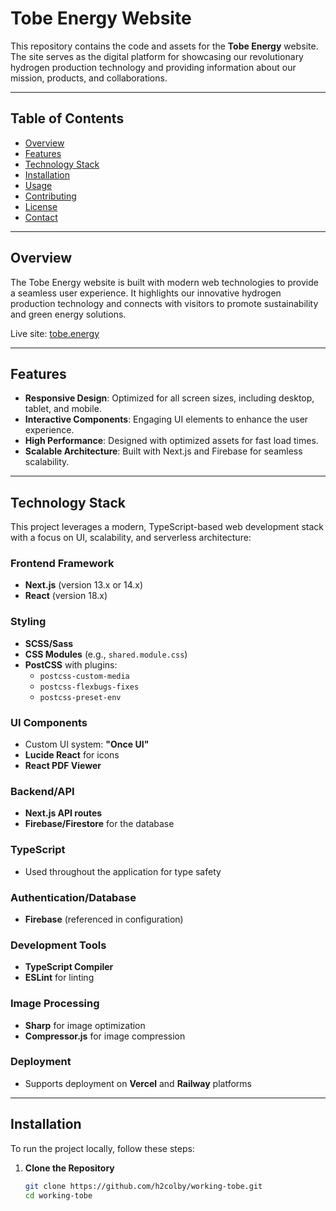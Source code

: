 # Tobe Energy Website

This repository contains the code and assets for the **Tobe Energy** website. The site serves as the digital platform for showcasing our revolutionary hydrogen production technology and providing information about our mission, products, and collaborations.

---

## Table of Contents

- [Overview](#overview)
- [Features](#features)
- [Technology Stack](#technology-stack)
- [Installation](#installation)
- [Usage](#usage)
- [Contributing](#contributing)
- [License](#license)
- [Contact](#contact)

---

## Overview

The Tobe Energy website is built with modern web technologies to provide a seamless user experience. It highlights our innovative hydrogen production technology and connects with visitors to promote sustainability and green energy solutions.

Live site: [tobe.energy](https://tobe.energy)

---

## Features

- **Responsive Design**: Optimized for all screen sizes, including desktop, tablet, and mobile.
- **Interactive Components**: Engaging UI elements to enhance the user experience.
- **High Performance**: Designed with optimized assets for fast load times.
- **Scalable Architecture**: Built with Next.js and Firebase for seamless scalability.

---

## Technology Stack

This project leverages a modern, TypeScript-based web development stack with a focus on UI, scalability, and serverless architecture:

### Frontend Framework
- **Next.js** (version 13.x or 14.x)
- **React** (version 18.x)

### Styling
- **SCSS/Sass**
- **CSS Modules** (e.g., `shared.module.css`)
- **PostCSS** with plugins:
  - `postcss-custom-media`
  - `postcss-flexbugs-fixes`
  - `postcss-preset-env`

### UI Components
- Custom UI system: **"Once UI"**
- **Lucide React** for icons
- **React PDF Viewer**

### Backend/API
- **Next.js API routes**
- **Firebase/Firestore** for the database

### TypeScript
- Used throughout the application for type safety

### Authentication/Database
- **Firebase** (referenced in configuration)

### Development Tools
- **TypeScript Compiler**
- **ESLint** for linting

### Image Processing
- **Sharp** for image optimization
- **Compressor.js** for image compression

### Deployment
- Supports deployment on **Vercel** and **Railway** platforms

---

## Installation

To run the project locally, follow these steps:

1. **Clone the Repository**
   ```bash
   git clone https://github.com/h2colby/working-tobe.git
   cd working-tobe
